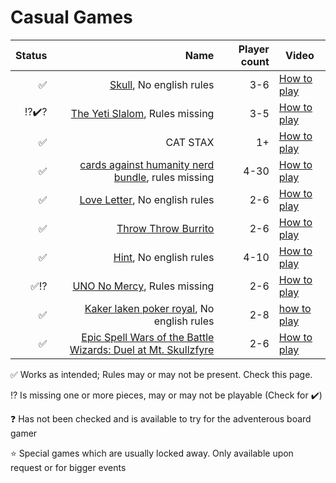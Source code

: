# Casual Games

|Status|Name|Player count| Video |
|-------:|-----:|----:|-----| 
| ✅ | [Skull](https://boardgamegeek.com/boardgame/92415/skull), No english rules | 3-6 | [How to play](youtube.com/watch?v=Cv1_6AfbwlQ&embeds_referring_euri=https%3A%2F%2Fwww.shutupandsitdown.com%2F&source_ve_path=Mjg2NjY) |
| ⁉️✔️? | [The Yeti Slalom](https://boardgamegeek.com/boardgame/2887/the-yeti-slalom), Rules missing | 3-5 | [How to play](https://www.riograndegames.com/wp-content/uploads/2013/02/Yeti-Slalom-Rules.pdf) |
| ✅ | CAT STAX | 1+ |[How to play](https://www.youtube.com/watch?v=DjBmALmZw0s)|
| ✅ | [cards against humanity nerd bundle](https://boardgamegeek.com/boardgameexpansion/351667/cards-against-humanity-nerd-bundle), rules missing| 4-30 | [How to play](https://www.youtube.com/watch?v=liyWMJhkgKs) |
| ✅ | [Love Letter](https://boardgamegeek.com/boardgame/277085/love-letter), No english rules | 2-6 | [How to play](https://www.youtube.com/watch?v=WAiI7G3QdOU) |
| ✅ | [Throw Throw Burrito](https://boardgamegeek.com/geeksearch.php?action=search&objecttype=boardgame&q=Throw%20Throw%20Burrito) | 2-6 | [How to play](https://www.youtube.com/watch?v=L0o4P3nuMjU)|
| ✅ | [Hint](https://boardgamegeek.com/boardgame/165628/hint), No english rules | 4-10 | [How to play](https://www.youtube.com/watch?v=9pESuFu-Pww) |
| ✅⁉️ | [UNO No Mercy](https://boardgamegeek.com/boardgame/399088/uno-show-em-no-mercy), Rules missing | 2-6 | [How to play](https://www.youtube.com/watch?v=g4boAtA9p3w) |
| ✅ | [Kaker laken poker royal](https://boardgamegeek.com/boardgame/11971/cockroach-poker), No english rules | 2-8 | [how to play](https://www.youtube.com/watch?v=bNKTnmNWqTY)|
| ✅ | [Epic Spell Wars of the Battle Wizards: Duel at Mt. Skullzfyre](https://boardgamegeek.com/boardgame/112686/epic-spell-wars-of-the-battle-wizards-duel-at-mt-s)| 2-6 | [How to play](https://www.youtube.com/watch?v=Da8UUuKQgxM) |





✅ Works as intended; Rules may or may not be present. Check this page.

⁉️ Is missing one or more pieces, may or may not be playable (Check for ✔️)

❓ Has not been checked and is available to try for the adventerous board gamer

⭐ Special games which are usually locked away. Only available upon request or for bigger events